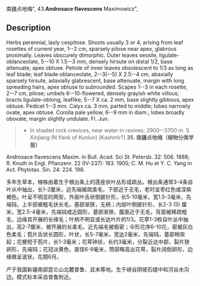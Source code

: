 南疆点地梅",
43.**Androsace flavescens** Maximowicz",

## Description
Herbs perennial, laxly cespitose. Shoots usually 3 or 4, arising from leaf rosettes of current year, 1--2 cm, sparsely pilose near apex, glabrous proximally. Leaves obscurely dimorphic. Outer leaves sessile, ligulate-oblanceolate, 5--10 X 1.5--3 mm, densely hirsute on distal 1/2, base attenuate, apex obtuse. Petiole of inner leaves obsolescent to 1/3 as long as leaf blade; leaf blade oblanceolate, 2--3(--5) X 2.5--4 cm, abaxially sparsely hirsute, adaxially glabrescent, base attenuate, margin with long spreading hairs, apex obtuse to subrounded. Scapes 1--3 in each rosette, 2--7 cm, pilose; umbels 6--10-flowered, densely grayish white villous; bracts ligulate-oblong, leaflike, 5--7 X ca. 2 mm, base slightly gibbous, apex obtuse. Pedicel 1--3 mm. Calyx ca. 3 mm, parted to middle; lobes narrowly ovate, apex obtuse. Corolla pale yellow, 6--9 mm in diam.; lobes broadly obovate, margin slightly undulate. Fl. Jun.

> * In shaded rock crevices, near water in ravines; 2900--3700 m. S Xinjiang (N flank of Kunlun) [Kashmir?]
**35. 南疆点地梅（植物分类学报）**

Androsace flavescens Maxim. in Bull. Acad. Sci St. Petersb. 32: 506. 1888; R. Knuth in Engl. Pflanzenr. 22 (IV-237): 183. 1905; C. M. Hu et Y. C. Yang in Act. Phytotax. Sin. 24: 224. 198.

多年生草本，植株由着生于根出条上的莲座状叶丛形成疏丛。根出条通常3-4条自叶从中抽出，长1-2厘米，近先端被疏柔毛，下部近于无毛，老时呈枣红色或深紫褐色。叶呈不明显的两型，外层叶舌状倒披针形，长5-10毫米，宽1.5-3毫米，先端钝，上半部被粗毛状长毛，基部渐狭，无柄；内层叶倒披针形，长2-3 (5) 厘米，宽2.5-4毫米，先端钝或近圆形，基部渐狭，腹面近于无毛，背面被稀疏粗毛，边缘具开展的长缘毛；叶柄不明显或长达叶片的1/3。花葶1-3枚自叶丛中抽出，高2-7厘米，被开展的长柔毛，近先端毛被极密；伞形花序6-10花，密被灰白色柔毛；苞片舌状长圆形，叶状，长5-7毫米，宽达2毫米，先端钝，基部稍突起；花梗短于苞片，长1-3毫米；花萼钟状，长约3毫米，分裂近达中部，裂片狭卵形，先端钝；花冠淡黄色，直径6-9毫米，筒部略高出花萼，裂片阔倒卵形，边缘微呈波状。花期6月。

产于我国新疆南部昆仑山北麓普鲁、且末等地。生于峡谷阴坡石缝中和河谷水沟边。模式标本采自普鲁附近。
